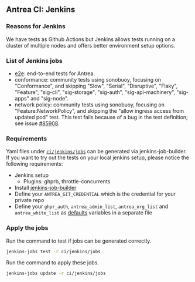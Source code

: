 ## Antrea CI: Jenkins

### Reasons for Jenkins
We have tests as Github Actions but Jenkins allows tests running on a cluster of
multiple nodes and offers better environment setup options.

### List of Jenkins jobs
* [e2e](https://github.com/vmware-tanzu/antrea/tree/master/test/e2e): end-to-end
  tests for Antrea.
* conformance: community tests using sonobuoy, focusing on "Conformance", and
  skipping "Slow", "Serial", "Disruptive", "Flaky", "Feature", "sig-cli",
  "sig-storage", "sig-auth", "sig-api-machinery", "sig-apps" and "sig-node".
* network policy: community tests using sonobuoy, focusing on
  "Feature:NetworkPolicy", and skipping the "allow ingress access from updated
  pod" test. This test fails because of a bug in the test definition; see issue
  [#85908](https://github.com/kubernetes/kubernetes/issues/85908).

### Requirements
Yaml files under
[`ci/jenkins/jobs`](https://github.com/vmware-tanzu/antrea/tree/master/ci/jenkins/jobs)
can be generated via jenkins-job-builder. If you want to try out the tests on
your local jenkins setup, please notice the following requirements:
* Jenkins setup
  * Plugins: ghprb, throttle-concurrents
* Install
  [jenkins-job-builder](https://docs.openstack.org/infra/jenkins-job-builder/index.html)
* Define your `ANTREA_GIT_CREDENTIAL` which is the credential for your private
  repo
* Define your `ghpr_auth`, `antrea_admin_list`, `antrea_org_list` and
  `antrea_white_list` as
  [defaults](https://docs.openstack.org/infra/jenkins-job-builder/definition.html#defaults)
  variables in a separate file

### Apply the jobs
Run the command to test if jobs can be generated correctly.  
```bash
jenkins-jobs test -r ci/jenkins/jobs
```

Run the command to apply these jobs.  
```bash
jenkins-jobs update -r ci/jenkins/jobs
```
